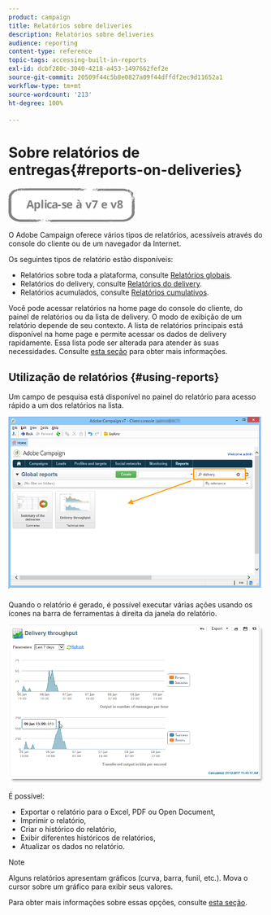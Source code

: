 ```yaml
---
product: campaign
title: Relatórios sobre deliveries
description: Relatórios sobre deliveries
audience: reporting
content-type: reference
topic-tags: accessing-built-in-reports
exl-id: dcbf280c-3040-4218-a453-1497662fef2e
source-git-commit: 20509f44c5b8e0827a09f44dffdf2ec9d11652a1
workflow-type: tm+mt
source-wordcount: '213'
ht-degree: 100%

---
```


# Sobre relatórios de entregas{#reports-on-deliveries}

![](../../assets/common.svg)

O Adobe Campaign oferece vários tipos de relatórios, acessíveis através do console do cliente ou de um navegador da Internet.

Os seguintes tipos de relatório estão disponíveis:

* Relatórios sobre toda a plataforma, consulte [Relatórios globais](../../reporting/using/global-reports.md).
* Relatórios do delivery, consulte [Relatórios do delivery](../../reporting/using/delivery-reports.md).
* Relatórios acumulados, consulte [Relatórios cumulativos](../../reporting/using/cumulative-reports.md).

Você pode acessar relatórios na home page do console do cliente, do painel de relatórios ou da lista de delivery. O modo de exibição de um relatório depende de seu contexto. A lista de relatórios principais está disponível na home page e permite acessar os dados de delivery rapidamente. Essa lista pode ser alterada para atender às suas necessidades. Consulte [esta seção](../../reporting/using/about-reports-creation-in-campaign.md) para obter mais informações.

## Utilização de relatórios {#using-reports}

Um campo de pesquisa está disponível no painel do relatório para acesso rápido a um dos relatórios na lista.

![](assets/s_ncs_user_report_searchfield.png)

Quando o relatório é gerado, é possível executar várias ações usando os ícones na barra de ferramentas à direita da janela do relatório.

![](assets/s_ncs_user_report_toolbar.png)

É possível:

* Exportar o relatório para o Excel, PDF ou Open Document,
* Imprimir o relatório,
* Criar o histórico do relatório,
* Exibir diferentes históricos de relatórios,
* Atualizar os dados no relatório.

>[!NOTE]
>
>Alguns relatórios apresentam gráficos (curva, barra, funil, etc.). Mova o cursor sobre um gráfico para exibir seus valores.

Para obter mais informações sobre essas opções, consulte [esta seção](../../reporting/using/about-adobe-campaign-reporting-tools.md).
